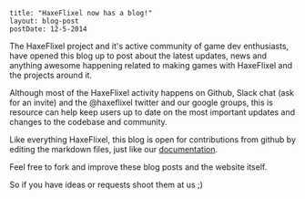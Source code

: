 ```
title: "HaxeFlixel now has a blog!"
layout: blog-post
postDate: 12-5-2014
```

The HaxeFlixel project and it's active community of game dev enthusiasts, have opened this 
blog up to post about the latest updates, news and anything awesome happening related to
making games with HaxeFlixel and the projects around it.

Although most of the HaxeFlixel activity happens on Github, Slack chat (ask for an invite)
and the @haxeflixel twitter and our google groups, this is resource can help keep users 
up to date on the most important updates and changes to the codebase and community.

Like everything HaxeFlixel, this blog is open for contributions from github by editing the 
markdown files, just like our [documentation](https://github.com/HaxeFlixel/flixel-docs).

Feel free to fork and improve these blog posts and the website itself.

So if you have ideas or requests shoot them at us ;)